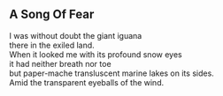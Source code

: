 A Song Of Fear
--------------
I was without doubt the giant iguana  
there in the exiled land.  
When it looked me with its profound snow eyes  
it had neither breath nor toe  
but paper-mache transluscent marine lakes on its sides.  
Amid the transparent eyeballs of the wind.  
